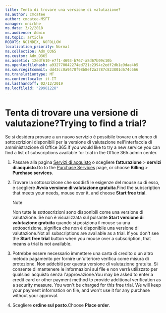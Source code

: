 ```yaml
---
title: Tenta di trovare una versione di valutazione?
ms.author: cmcatee
author: cmcatee-MSFT
manager: mnirkhe
ms.date: 3/2/2018
ms.audience: Admin
ms.topic: article
ROBOTS: NOINDEX, NOFOLLOW
localization_priority: Normal
ms.collection: Adm_O365
ms.custom: Adm_O365
ms.assetid: 12edf610-e7f1-4693-b767-a8d67b09c10b
ms.openlocfilehash: a932770042274ed721c2394c2edf2db1e9dae4b5
ms.sourcegitcommit: dd43cc0a9470f98b8ef2a3787c823801d674c666
ms.translationtype: MT
ms.contentlocale: it-IT
ms.lasthandoff: 02/12/2019
ms.locfileid: "29901228"
---
```

# <a name="trying-to-find-a-trial"></a><span data-ttu-id="1d8a8-102">Tenta di trovare una versione di valutazione?</span><span class="sxs-lookup"><span data-stu-id="1d8a8-102">Trying to find a trial?</span></span>

<span data-ttu-id="1d8a8-103">Se si desidera provare a un nuovo servizio è possibile trovare un elenco di sottoscrizioni disponibili per la versione di valutazione nell'interfaccia di amministrazione di Office 365.</span><span class="sxs-lookup"><span data-stu-id="1d8a8-103">If you would like to try a new service you can find a list of subscriptions available for trial in the Office 365 admin center.</span></span>
  
1. <span data-ttu-id="1d8a8-104">Passare alla pagina [Servizi di acquisto](https://go.microsoft.com/fwlink/p/?linkid=868433) o scegliere **fatturazione** \> **servizi di acquisto**.</span><span class="sxs-lookup"><span data-stu-id="1d8a8-104">Go to the [Purchase Services](https://go.microsoft.com/fwlink/p/?linkid=868433) page, or choose **Billing** \> **Purchase services**.</span></span>
    
2. <span data-ttu-id="1d8a8-105">Trovare la sottoscrizione che soddisfi le esigenze del mouse su di esso, e scegliere **Avvia versione di valutazione gratuita**.</span><span class="sxs-lookup"><span data-stu-id="1d8a8-105">Find the subscription that meets your needs, mouse over it, and choose **Start free trial**.</span></span>
    
    > [!NOTE]
    > <span data-ttu-id="1d8a8-p101">Non tutte le sottoscrizioni sono disponibili come una versione di valutazione. Se non è visualizzata sul pulsante **Start versione di valutazione gratuita** quando si posiziona il mouse su una sottoscrizione, significa che non è disponibile una versione di valutazione.</span><span class="sxs-lookup"><span data-stu-id="1d8a8-p101">Not all subscriptions are available as a trial. If you don't see the **Start free trial** button when you mouse over a subscription, that means a trial is not available.</span></span> 
  
3. <span data-ttu-id="1d8a8-p102">Potrebbe essere necessario immettere una carta di credito o un altro metodo pagamento per fornire un'ulteriore verifica come misura di protezione. Non addebiti per questa versione di valutazione gratuita. Si consente di mantenere le informazioni sul file e non verrà utilizzato per qualsiasi acquisto senza l'approvazione.</span><span class="sxs-lookup"><span data-stu-id="1d8a8-p102">You may be asked to enter a credit card or other payment method to provide additional verification as a security measure. You won't be charged for this free trial. We will keep your payment information on file, and won't use it for any purchase without your approval.</span></span>
    
4. <span data-ttu-id="1d8a8-111">Scegliere **ordine sul posto**.</span><span class="sxs-lookup"><span data-stu-id="1d8a8-111">Choose **Place order**.</span></span>
    

